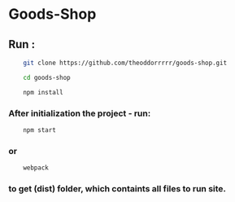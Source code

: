# Goods-Shop

## Run :

```.bash
    git clone https://github.com/theoddorrrrr/goods-shop.git

    cd goods-shop

    npm install
```

### After initialization the project - run:

```.bash
    npm start
```

### or

```.bash
    webpack
```

### to get (dist) folder, which containts all files to run site.
